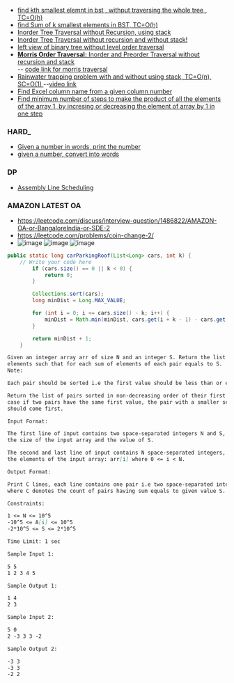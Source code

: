 - [find kth smallest elemnt in bst , withput traversing the whole tree , TC=O(h)](https://www.geeksforgeeks.org/find-k-th-smallest-element-in-bst-order-statistics-in-bst/)
- [find Sum of k smallest elements in BST,  TC=O(h)](https://www.geeksforgeeks.org/sum-k-smallest-elements-bst/)
- [Inorder Tree Traversal without Recursion, using stack](https://www.geeksforgeeks.org/inorder-tree-traversal-without-recursion/)
- [Inorder Tree Traversal without recursion and without stack!](https://www.geeksforgeeks.org/inorder-tree-traversal-without-recursion-and-without-stack/)
- [left view of binary tree without level order traversal](https://www.geeksforgeeks.org/print-left-view-binary-tree/)
- [__Morris Order Traversal:__  Inorder and Preorder Traversal without recursion and stack](https://www.youtube.com/watch?v=wGXB9OWhPTg) \
 -- [code link for morris traversal](https://github.com/mission-peace/interview/blob/master/src/com/interview/tree/MorrisTraversal.java)
- [Rainwater trapping problem with and without using stack, TC=O(n), SC=O(1) ](https://www.geeksforgeeks.org/trapping-rain-water/)
--[video link](https://www.youtube.com/watch?v=m18Hntz4go8)
- [Find Excel column name from a given column number](https://www.geeksforgeeks.org/find-excel-column-name-given-number/)
- [Find minimum number of steps to make the product of all the elements of the array 1, by incresing or decreasing the element of array by 1 in one step](https://www.youtube.com/watch?v=mPPNFyBNyJY&list=WL&index=172&t=1212s)

### __HARD___
- [Given a number in words, print the number](https://www.geeksforgeeks.org/convert-number-to-words/)
- [given a number, convert into words](https://www.geeksforgeeks.org/program-to-print-the-given-digit-in-words/)
### __DP__
- [Assembly Line Scheduling](https://www.geeksforgeeks.org/assembly-line-scheduling-dp-34/)


### __AMAZON LATEST OA__
- https://leetcode.com/discuss/interview-question/1486822/AMAZON-OA-or-BangaloreIndia-or-SDE-2
- https://leetcode.com/problems/coin-change-2/
- ![image](https://user-images.githubusercontent.com/51910127/135668222-0390a21e-6c40-4dd8-9705-7a9d59ba2680.png)
![image](https://user-images.githubusercontent.com/51910127/135668321-ea0777f4-fd0f-4c2e-91ab-591a8bae3854.png)
![image](https://user-images.githubusercontent.com/51910127/135668359-c7f5a4e4-9634-488a-87da-71bc10529e56.png)

```java
public static long carParkingRoof(List<Long> cars, int k) {
    // Write your code here
        if (cars.size() == 0 || k < 0) {
            return 0;
        }

        Collections.sort(cars);
        long minDist = Long.MAX_VALUE;

        for (int i = 0; i <= cars.size() - k; i++) {
            minDist = Math.min(minDist, cars.get(i + k - 1) - cars.get(i));
        }

        return minDist + 1;
    }
```
 ```md
 Given an integer array arr of size N and an integer S. Return the list of all pairs of
 elements such that for each sum of elements of each pair equals to S.
Note:

Each pair should be sorted i.e the first value should be less than or equals to the second value. 

Return the list of pairs sorted in non-decreasing order of their first value. In
case if two pairs have the same first value, the pair with a smaller second value
should come first.

Input Format:

The first line of input contains two space-separated integers N and S, denoting
the size of the input array and the value of S.

The second and last line of input contains N space-separated integers, denoting
the elements of the input array: arr[i] where 0 <= i < N.

Output Format:

 Print C lines, each line contains one pair i.e two space-separated integers,
 where C denotes the count of pairs having sum equals to given value S.

Constraints:

1 <= N <= 10^5
-10^5 <= A[i] <= 10^5
-2*10^5 <= S <= 2*10^5

Time Limit: 1 sec

Sample Input 1:

5 5
1 2 3 4 5

Sample Output 1:

1 4
2 3

Sample Input 2:

5 0
2 -3 3 3 -2

Sample Output 2:

-3 3
-3 3
-2 2
 ```
